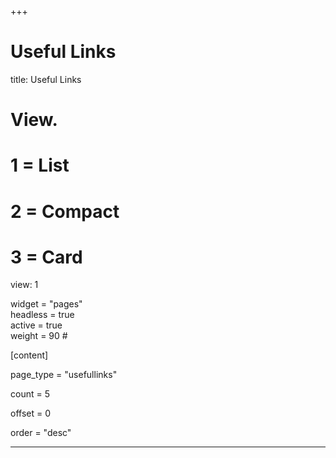 +++
# Useful Links

title: Useful Links

# View.
#   1 = List
#   2 = Compact
#   3 = Card
view: 1

widget = "pages"  
headless = true  
active = true  
weight = 90  # 

[content]
  
  page_type = "usefullinks"
  
  count = 5
  
  offset = 0

  order = "desc"
  
  
  
  
---
